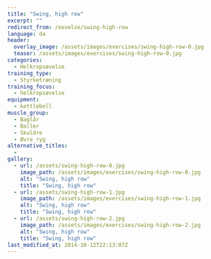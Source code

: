 ```yaml
---
title: "Swing, high row"
excerpt: ""
redirect_from: /oevelse/swing-high-row
language: da
header:
  overlay_image: /assets/images/exercises/swing-high-row-0.jpg
  teaser: /assets/images/exercises/swing-high-row-0.jpg
categories:
  - Helkropsøvelse
training_type: 
  - Styrketræning
training_focus: 
  - helkropsøvelse
equipment:
  - kettlebell
muscle_group:
  - Baglår
  - Baller
  - Skuldre
  - Øvre ryg
alternative_titles:
  - 
gallery:
  - url: /assets/swing-high-row-0.jpg
    image_path: /assets/images/exercises/swing-high-row-0.jpg
    alt: "Swing, high row"
    title: "Swing, high row"
  - url: /assets/swing-high-row-1.jpg
    image_path: /assets/images/exercises/swing-high-row-1.jpg
    alt: "Swing, high row"
    title: "Swing, high row"
  - url: /assets/swing-high-row-2.jpg
    image_path: /assets/images/exercises/swing-high-row-2.jpg
    alt: "Swing, high row"
    title: "Swing, high row"
last_modified_at: 2014-10-12T22:13:07Z
---
```



